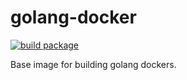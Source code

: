 # golang-docker
[![build package](https://github.com/sollie/golang-docker/actions/workflows/tags.yml/badge.svg)](https://github.com/sollie/golang-docker/actions/workflows/tags.yml)

Base image for building golang dockers.
